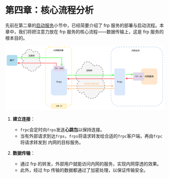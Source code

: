 # **第四章：核心流程分析**

先前在第二章的[启动服务](./2.md#启动服务)小节中，已经简要介绍了 frp 服务的部署与启动流程。本章中，我们将把注意力放在 frp 服务的核心流程——数据传输上，这是 frp 服务的根本目的。

![workflow](assets/workflow.png)

1. **建立连接**：
    - `frpc`会定时向`frps`发送**心跳包**以保持连接。
    - 当有外部请求到达`frps`，`frps`将请求转发给合适的`frpc`客户端，再由`frpc`将请求转发到
    内网的目标服务。

2. **数据传输**：
    - 通过 frp 的转发，外部用户就能访问内网的服务，实现内网穿透的效果。
    - 此外，经过 frp 传输的数据都通过了加密处理，以保证传输安全。
